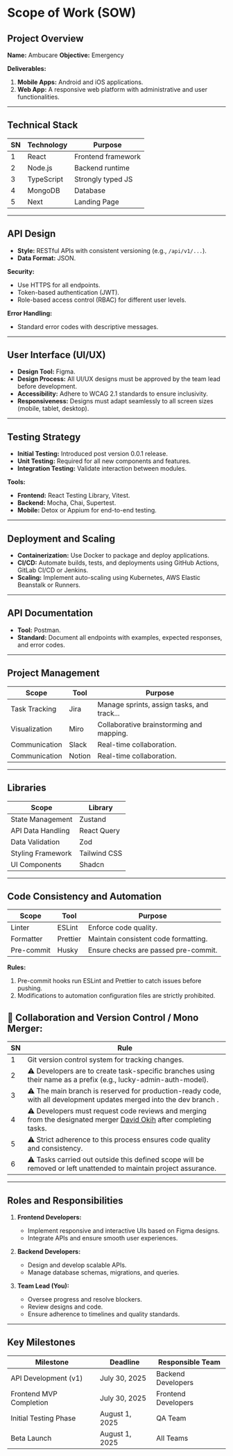 # Scope of Work (SOW)

## Project Overview

**Name:** Ambucare
**Objective:** Emergency

**Deliverables:**

1. **Mobile Apps:** Android and iOS applications.
2. **Web App:** A responsive web platform with administrative and user functionalities.

---

## Technical Stack

| SN  | Technology | Purpose            |
| --- | ---------- | ------------------ |
| 1   | React      | Frontend framework |
| 2   | Node.js    | Backend runtime    |
| 3   | TypeScript | Strongly typed JS  |
| 4   | MongoDB    | Database           |
| 5   | Next       | Landing Page       |

---

## API Design

- **Style:** RESTful APIs with consistent versioning (e.g., `/api/v1/...`).
- **Data Format:** JSON.

**Security:**

- Use HTTPS for all endpoints.
- Token-based authentication (JWT).
- Role-based access control (RBAC) for different user levels.

**Error Handling:**

- Standard error codes with descriptive messages.

---

## User Interface (UI/UX)

- **Design Tool:** Figma.
- **Design Process:** All UI/UX designs must be approved by the team lead before development.
- **Accessibility:** Adhere to WCAG 2.1 standards to ensure inclusivity.
- **Responsiveness:** Designs must adapt seamlessly to all screen sizes (mobile, tablet, desktop).

---

## Testing Strategy

- **Initial Testing:** Introduced post version 0.0.1 release.
- **Unit Testing:** Required for all new components and features.
- **Integration Testing:** Validate interaction between modules.

**Tools:**

- **Frontend:** React Testing Library, Vitest.
- **Backend:** Mocha, Chai, Supertest.
- **Mobile:** Detox or Appium for end-to-end testing.

---

## Deployment and Scaling

- **Containerization:** Use Docker to package and deploy applications.
- **CI/CD:** Automate builds, tests, and deployments using GitHub Actions, GitLab CI/CD or Jenkins.
- **Scaling:** Implement auto-scaling using Kubernetes, AWS Elastic Beanstalk or Runners.

---

## API Documentation

- **Tool:** Postman.
- **Standard:** Document all endpoints with examples, expected responses, and error codes.

---

## Project Management

| Scope         | Tool   | Purpose                                    |
| ------------- | ------ | ------------------------------------------ |
| Task Tracking | Jira   | Manage sprints, assign tasks, and track... |
| Visualization | Miro   | Collaborative brainstorming and mapping.   |
| Communication | Slack  | Real-time collaboration.                   |
| Communication | Notion | Real-time collaboration.                   |

---

## Libraries

| Scope             | Library      |
| ----------------- | ------------ |
| State Management  | Zustand      |
| API Data Handling | React Query  |
| Data Validation   | Zod          |
| Styling Framework | Tailwind CSS |
| UI Components     | Shadcn       |

---

## Code Consistency and Automation

| Scope      | Tool     | Purpose                              |
| ---------- | -------- | ------------------------------------ |
| Linter     | ESLint   | Enforce code quality.                |
| Formatter  | Prettier | Maintain consistent code formatting. |
| Pre-commit | Husky    | Ensure checks are passed pre-commit. |

**Rules:**

1. Pre-commit hooks run ESLint and Prettier to catch issues before pushing.
2. Modifications to automation configuration files are strictly prohibited.

## 📍 Collaboration and Version Control / Mono Merger:

| SN  | Rule                                                                                                                                              |
| --- | ------------------------------------------------------------------------------------------------------------------------------------------------- |
| 1   | Git version control system for tracking changes.                                                                                                  |
| 2   | ⚠️ Developers are to create task-specific branches using their name as a prefix (e.g., lucky-admin-auth-model).                                   |
| 3   | ⚠️ The main branch is reserved for production-ready code, with all development updates merged into the dev branch .                               |
| 4   | ⚠️ Developers must request code reviews and merging from the designated merger [David Okih](https://github.com/Davidokih) after completing tasks. |
| 5   | ⚠️ Strict adherence to this process ensures code quality and consistency.                                                                         |
| 6   | ⚠️ Tasks carried out outside this defined scope will be removed or left unattended to maintain project assurance.                                 |

---

## Roles and Responsibilities

1. **Frontend Developers:**
   - Implement responsive and interactive UIs based on Figma designs.
   - Integrate APIs and ensure smooth user experiences.

2. **Backend Developers:**
   - Design and develop scalable APIs.
   - Manage database schemas, migrations, and queries.

3. **Team Lead (You):**
   - Oversee progress and resolve blockers.
   - Review designs and code.
   - Ensure adherence to timelines and quality standards.

---

## Key Milestones

| Milestone               | Deadline       | Responsible Team    |
| ----------------------- | -------------- | ------------------- |
| API Development (v1)    | July 30, 2025  | Backend Developers  |
| Frontend MVP Completion | July 30, 2025  | Frontend Developers |
| Initial Testing Phase   | August 1, 2025 | QA Team             |
| Beta Launch             | August 1, 2025 | All Teams           |
